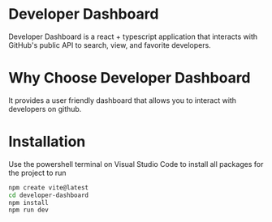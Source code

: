 # Developer Dashboard

Developer Dashboard is a react + typescript application that interacts with GitHub's public API to search, view, and favorite developers.

# Why Choose Developer Dashboard

It provides a user friendly dashboard that allows you to interact with developers on github.

# Installation

Use the powershell terminal on Visual Studio Code to install all packages for the project to run

```bash
npm create vite@latest
cd developer-dashboard
npm install
npm run dev
```

